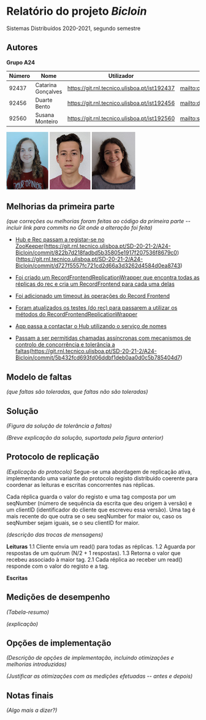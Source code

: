 # Relatório do projeto *Bicloin*

Sistemas Distribuídos 2020-2021, segundo semestre

## Autores

**Grupo A24**


| Número | Nome              | Utilizador                                   | Correio eletrónico                  |
| -------|-------------------|----------------------------------------------| ------------------------------------|
| 92437  | Catarina Gonçalves | <https://git.rnl.tecnico.ulisboa.pt/ist192437> | <mailto:catarina.g.goncalves@tecnico.ulisboa.pt>   |
| 92456  | Duarte Bento       | <https://git.rnl.tecnico.ulisboa.pt/ist192456> | <mailto:duarte.bento@tecnico.ulisboa.pt>     |
| 92560  | Susana Monteiro    | <https://git.rnl.tecnico.ulisboa.pt/ist192560> | <mailto:s.moreno.monteiro@tecnico.ulisboa.pt> |

![Catarina](ist192437.png) ![Duarte](ist192456.png) ![Susana](ist192560.png)


## Melhorias da primeira parte

_(que correções ou melhorias foram feitas ao código da primeira parte -- incluir link para commits no Git onde a alteração foi feita)_

- [Hub e Rec passam a registar-se no ZooKeeper](https://git.rnl.tecnico.ulisboa.pt/SD-20-21-2/A24-Bicloin/commit/d9f77e55729f6c39ceb35eca45159849c7bc15a4)(https://git.rnl.tecnico.ulisboa.pt/SD-20-21-2/A24-Bicloin/commit/822b7d218fadbd5b35805e1917f207536f8679c0)(https://git.rnl.tecnico.ulisboa.pt/SD-20-21-2/A24-Bicloin/commit/d727f5557fc721cd2d66a3d3262d4584d0ea8743)

- [Foi criado um RecordFrontendReplicationWrapper que encontra todas as réplicas do rec e cria um RecordFrontend para cada uma delas](https://git.rnl.tecnico.ulisboa.pt/SD-20-21-2/A24-Bicloin/commit/5260836765bacc04144c6764a970f64315f2e23d)

- [Foi adicionado um timeout às operações do Record Frontend](https://git.rnl.tecnico.ulisboa.pt/SD-20-21-2/A24-Bicloin/commit/72d2665a6fdad0815a44c5c843d824776f7e5c2)

- [Foram atualizados os testes (do rec) para passarem a utilizar os métodos do RecordFrontendReplicationWrapper](https://git.rnl.tecnico.ulisboa.pt/SD-20-21-2/A24-Bicloin/commit/7a71d562c0e41351957ec7a4a47dcc7c866a647f)

- [App passa a contactar o Hub utilizando o serviço de nomes](https://git.rnl.tecnico.ulisboa.pt/SD-20-21-2/A24-Bicloin/commit/5b432fcd693fd06ddbf1deb0aa0d0c5b785404d7)

- [Passam a ser permitidas chamadas assíncronas com mecanismos de controlo de concorrência e tolerância a faltas](https://git.rnl.tecnico.ulisboa.pt/SD-20-21-2/A24-Bicloin/commit/961e691c9ed6d52ace18cd9e1894a1e367606c2a)(https://git.rnl.tecnico.ulisboa.pt/SD-20-21-2/A24-Bicloin/commit/5b432fcd693fd06ddbf1deb0aa0d0c5b785404d7)



## Modelo de faltas

_(que faltas são toleradas, que faltas não são toleradas)_


## Solução

_(Figura da solução de tolerância a faltas)_

_(Breve explicação da solução, suportada pela figura anterior)_


## Protocolo de replicação

_(Explicação do protocolo)_
Segue-se uma abordagem de replicação ativa, implementando uma variante do protocolo registo distribuído coerente para coordenar as leituras e escritas concorrentes nas réplicas.

Cada réplica guarda o valor do registo e uma tag composta por um seqNumber (número de sequência da escrita que deu origem à versão) e um clientID (identificador do cliente que escreveu essa versão). Uma tag é mais recente do que outra se o seu seqNumber for maior ou, caso os seqNumber sejam iguais, se o seu clientID for maior.
 
_(descrição das trocas de mensagens)_

**Leituras**
1.1 Cliente envia um read() para todas as réplicas.
1.2 Aguarda por respostas de um quórum (N/2 + 1 respostas).
1.3 Retorna o valor que recebeu associado à maior tag.
2.1 Cada réplica ao receber um read() responde com o valor do registo e a tag.

**Escritas**


## Medições de desempenho

_(Tabela-resumo)_

_(explicação)_

## Opções de implementação

_(Descrição de opções de implementação, incluindo otimizações e melhorias introduzidas)_

_(Justificar as otimizações com as medições efetuadas -- antes e depois)_

## Notas finais

_(Algo mais a dizer?)_
